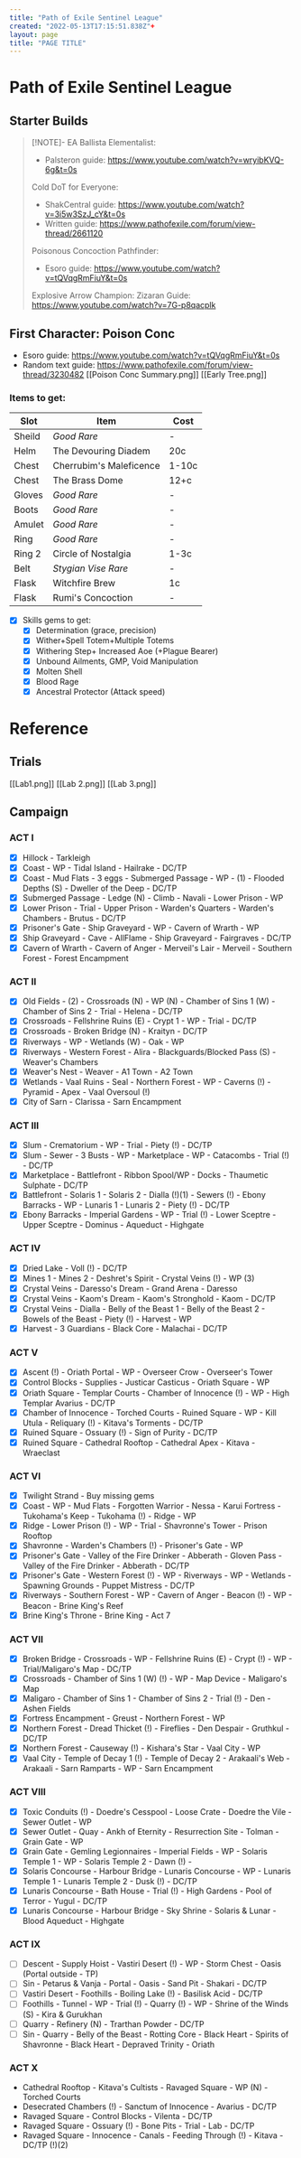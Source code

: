 ```yaml
---
title: "Path of Exile Sentinel League"
created: "2022-05-13T17:15:51.838Z"+
layout: page
title: "PAGE TITLE"
---
```


# Path of Exile Sentinel League
## Starter Builds
> [!NOTE]-
> EA Ballista Elementalist:
> - Palsteron guide: https://www.youtube.com/watch?v=wryibKVQ-6g&t=0s
>
>
> Cold DoT for Everyone:
> - ShakCentral guide: https://www.youtube.com/watch?v=3i5w3SzJ_cY&t=0s
> - Written guide: https://www.pathofexile.com/forum/view-thread/2661120
>
>
> Poisonous Concoction Pathfinder:
> - Esoro guide: https://www.youtube.com/watch?v=tQVqgRmFiuY&t=0s
>
> Explosive Arrow Champion:
> Zizaran Guide: https://www.youtube.com/watch?v=7G-p8qacplk

## First Character: Poison Conc
- Esoro guide: https://www.youtube.com/watch?v=tQVqgRmFiuY&t=0s
- Random text guide: https://www.pathofexile.com/forum/view-thread/3230482
[[Poison Conc Summary.png]]
[[Early Tree.png]]
### Items to get:
Slot  |Item                     |Cost
------|-------------------------|---
Sheild|*Good Rare*              |-
Helm  |The Devouring Diadem     |20c
Chest |Cherrubim's Maleficence  |1-10c
Chest |The Brass Dome           |12+c
Gloves|*Good Rare*              |-
Boots |*Good Rare*              |-
Amulet|*Good Rare*              |-
Ring  |*Good Rare*              |-
Ring 2|Circle of Nostalgia      |1-3c
Belt  |*Stygian Vise Rare*      |-
Flask |Witchfire Brew           |1c
Flask |Rumi's Concoction        |-

 - [x] Skills gems to get:
    - [x] Determination (grace, precision)
    - [x] Wither+Spell Totem+Multiple Totems
    - [x] Withering Step+ Increased Aoe (+Plague Bearer)
    - [x] Unbound Ailments, GMP, Void Manipulation
    - [x] Molten Shell
    - [x] Blood Rage
    - [x] Ancestral Protector (Attack speed)

# Reference
## Trials
[[Lab1.png]]
[[Lab 2.png]]
[[Lab 3.png]]

## Campaign
### ACT I
- [x] Hillock - Tarkleigh
- [x] Coast - WP - Tidal Island - Hailrake - DC/TP
- [x] Coast - Mud Flats - 3 eggs - Submerged Passage - WP - (1) - Flooded Depths (S) - Dweller of the Deep - DC/TP
- [x] Submerged Passage - Ledge (N) - Climb - Navali - Lower Prison - WP
- [x] Lower Prison - Trial - Upper Prison - Warden's Quarters - Warden's Chambers - Brutus - DC/TP
- [x] Prisoner's Gate - Ship Graveyard - WP - Cavern of Wrarth - WP
- [x] Ship Graveyard - Cave - AllFlame - Ship Graveyard - Fairgraves - DC/TP
- [x] Cavern of Wrarth - Cavern of Anger - Merveil's Lair - Merveil - Southern Forest - Forest Encampment

### ACT II
- [x] Old Fields - (2) - Crossroads (N) - WP (N) - Chamber of Sins 1 (W) - Chamber of Sins 2 - Trial - Helena - DC/TP
- [x] Crossroads - Fellshrine Ruins (E) - Crypt 1 - WP - Trial - DC/TP
- [x] Crossroads - Broken Bridge (N) - Kraityn - DC/TP
- [x] Riverways - WP - Wetlands (W) - Oak - WP
- [x] Riverways - Western Forest - Alira - Blackguards/Blocked Pass (S) - Weaver's Chambers
- [x] Weaver's Nest - Weaver - A1 Town - A2 Town
- [x] Wetlands - Vaal Ruins - Seal - Northern Forest - WP - Caverns (!) - Pyramid - Apex - Vaal Oversoul (!)
- [x] City of Sarn - Clarissa - Sarn Encampment
### ACT III
- [x] Slum - Crematorium - WP - Trial - Piety (!) - DC/TP
- [x] Slum - Sewer - 3 Busts - WP - Marketplace - WP - Catacombs - Trial (!) - DC/TP
- [x] Marketplace - Battlefront - Ribbon Spool/WP - Docks - Thaumetic Sulphate - DC/TP
- [x] Battlefront - Solaris 1 - Solaris 2 - Dialla (!)(1) - Sewers (!) - Ebony Barracks - WP - Lunaris 1 - Lunaris 2 - Piety (!) - DC/TP
- [x] Ebony Barracks - Imperial Gardens - WP - Trial (!) - Lower Sceptre - Upper Sceptre - Dominus - Aqueduct - Highgate
### ACT IV
- [x] Dried Lake - Voll (!) - DC/TP
- [x] Mines 1 - Mines 2 - Deshret's Spirit - Crystal Veins (!) - WP (3)
- [x] Crystal Veins - Daresso's Dream - Grand Arena - Daresso
- [x] Crystal Veins - Kaom's Dream - Kaom's Stronghold - Kaom - DC/TP
- [x] Crystal Veins - Dialla - Belly of the Beast 1 - Belly of the Beast 2 - Bowels of the Beast - Piety (!) - Harvest - WP
- [x] Harvest - 3 Guardians - Black Core - Malachai - DC/TP
### ACT V
- [x] Ascent (!) - Oriath Portal - WP - Overseer Crow - Overseer's Tower
- [x] Control Blocks - Supplies - Justicar Casticus - Oriath Square - WP
- [x] Oriath Square - Templar Courts - Chamber of Innocence (!) - WP - High Templar Avarius - DC/TP
- [x] Chamber of Innocence - Torched Courts - Ruined Square - WP - Kill Utula - Reliquary (!) - Kitava's Torments - DC/TP
- [x] Ruined Square - Ossuary (!) - Sign of Purity - DC/TP
- [x] Ruined Square - Cathedral Rooftop - Cathedral Apex - Kitava - Wraeclast
### ACT VI

- [x] Twilight Strand - Buy missing gems
- [x] Coast - WP - Mud Flats - Forgotten Warrior - Nessa - Karui Fortress - Tukohama's Keep - Tukohama (!) - Ridge - WP
- [x] Ridge - Lower Prison (!) - WP - Trial - Shavronne's Tower - Prison Rooftop
- [x] Shavronne - Warden's Chambers (!) - Prisoner's Gate - WP
- [x] Prisoner's Gate - Valley of the Fire Drinker - Abberath - Gloven Pass - Valley of the Fire Drinker - Abberath - DC/TP
- [x] Prisoner's Gate - Western Forest (!) - WP - Riverways - WP - Wetlands - Spawning Grounds - Puppet Mistress - DC/TP
- [x] Riverways - Southern Forest - WP - Cavern of Anger - Beacon (!) - WP - Beacon - Brine King's Reef
- [x] Brine King's Throne - Brine King - Act 7

### ACT VII
- [x] Broken Bridge - Crossroads - WP - Fellshrine Ruins (E) - Crypt (!) - WP - Trial/Maligaro's Map - DC/TP
- [x] Crossroads - Chamber of Sins 1 (W) (!) - WP - Map Device - Maligaro's Map
- [x] Maligaro - Chamber of Sins 1 - Chamber of Sins 2 - Trial (!) - Den - Ashen Fields
- [x] Fortress Encampment - Greust - Northern Forest - WP
- [x] Northern Forest - Dread Thicket (!) - Fireflies - Den Despair - Gruthkul - DC/TP
- [x] Northern Forest - Causeway (!) - Kishara's Star - Vaal City - WP
- [x] Vaal City - Temple of Decay 1 (!) - Temple of Decay 2 - Arakaali's Web - Arakaali - Sarn Ramparts - WP - Sarn Encampment

### ACT VIII
- [x] Toxic Conduits (!) - Doedre's Cesspool - Loose Crate - Doedre the Vile - Sewer Outlet - WP
- [x] Sewer Outlet - Quay - Ankh of Eternity - Resurrection Site - Tolman - Grain Gate - WP
- [x] Grain Gate - Gemling Legionnaires - Imperial Fields - WP - Solaris Temple 1 - WP - Solaris Temple 2 -  Dawn (!) -
- [x] Solaris Concourse - Harbour Bridge - Lunaris Concourse - WP - Lunaris Temple 1 - Lunaris Temple 2 - Dusk (!) - DC/TP
- [x] Lunaris Concourse - Bath House - Trial (!) - High Gardens - Pool of Terror - Yugul - DC/TP
- [x] Lunaris Concourse - Harbour Bridge - Sky Shrine - Solaris & Lunar - Blood Aqueduct - Highgate

### ACT IX
- [ ] Descent - Supply Hoist - Vastiri Desert (!) - WP - Storm Chest - Oasis (Portal outside - TP)
- [ ] Sin - Petarus & Vanja - Portal - Oasis - Sand Pit - Shakari - DC/TP
- [ ] Vastiri Desert - Foothills - Boiling Lake (!) - Basilisk Acid - DC/TP
- [ ] Foothills - Tunnel - WP - Trial (!) - Quarry (!) - WP - Shrine of the Winds (S) - Kira & Gurukhan
- [ ] Quarry - Refinery (N) - Trarthan Powder - DC/TP
- [ ] Sin - Quarry - Belly of the Beast - Rotting Core - Black Heart - Spirits of Shavronne - Black Heart - Depraved Trinity - Oriath
### ACT X
- Cathedral Rooftop - Kitava's Cultists - Ravaged Square - WP (N) - Torched Courts
- Desecrated Chambers (!) - Sanctum of Innocence - Avarius - DC/TP
- Ravaged Square - Control Blocks - Vilenta - DC/TP
- Ravaged Square - Ossuary (!) - Bone Pits - Trial - Lab - DC/TP
- Ravaged Square - Innocence - Canals - Feeding Through (!) - Kitava - DC/TP (!)(2)
